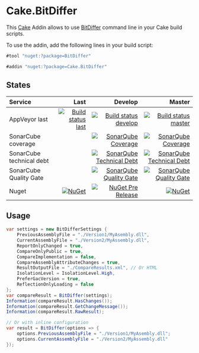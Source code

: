 # Cake.BitDiffer

This [Cake](https://cakebuild.net/) Addin allows to use [BitDiffer](https://github.com/bitdiffer/bitdiffer) command line in your Cake build scripts.

To use the addin, add the following lines in your build script:

```csharp
#tool "nuget:?package=BitDiffer"

#addin "nuget:?package=Cake.BitDiffer"
```

## States

| Service | Last | Develop | Master |
| :------ | ---: | ------: | -----: |
| AppVeyor last | [![Build status last](https://ci.appveyor.com/api/projects/status/2yhsf4jsgh6u9l35?svg=true)](https://ci.appveyor.com/project/WebDucer/cake-bitdiffer) | [![Build status develop](https://ci.appveyor.com/api/projects/status/2yhsf4jsgh6u9l35/branch/develop?svg=true)](https://ci.appveyor.com/project/WebDucer/cake-bitdiffer/branch/develop) | [![Build status master](https://ci.appveyor.com/api/projects/status/2yhsf4jsgh6u9l35/branch/master?svg=true)](https://ci.appveyor.com/project/WebDucer/cake-bitdiffer/branch/master)
| SonarCube coverage | | [![SonarQube Coverage](https://sonarcloud.io/api/project_badges/measure?branch=develop&project=Cake.BitDiffer&metric=coverage)](https://sonarcloud.io/dashboard?branch=develop&id=Cake.BitDiffer) | [![SonarQube Coverage](https://sonarcloud.io/api/project_badges/measure?project=Cake.BitDiffer&metric=coverage)](https://sonarcloud.io/dashboard?id=Cake.BitDiffer) |
| SonarCube technical debt | | [![SonarQube Technical Debt](https://sonarcloud.io/api/project_badges/measure?branch=develop&project=Cake.BitDiffer&metric=sqale_index)](https://sonarcloud.io/dashboard?branch=develop&id=Cake.BitDiffer) | [![SonarQube Technical Debt](https://sonarcloud.io/api/project_badges/measure?project=Cake.BitDiffer&metric=sqale_index)](https://sonarcloud.io/dashboard?id=Cake.BitDiffer) |
| SonarCube Quality Gate | | [![SonarQube Quality Gate](https://sonarcloud.io/api/project_badges/measure?branch=develop&project=Cake.BitDiffer&metric=alert_status)](https://sonarcloud.io/dashboard?branch=develop&id=Cake.BitDiffer) | [![SonarQube Quality Gate](https://sonarcloud.io/api/project_badges/measure?project=Cake.BitDiffer&metric=alert_status)](https://sonarcloud.io/dashboard?id=Cake.BitDiffer) |
| Nuget |  [![NuGet](https://img.shields.io/nuget/dt/Cake.BitDiffer.svg)](https://www.nuget.org/packages/Cake.BitDiffer) | [![NuGet Pre Release](https://img.shields.io/nuget/vpre/Cake.BitDiffer.svg)](https://www.nuget.org/packages/Cake.BitDiffer) | [![NuGet](https://img.shields.io/nuget/v/Cake.BitDiffer.svg)](https://www.nuget.org/packages/Cake.BitDiffer) |

## Usage

```csharp
var settings = new BitDifferSettings {
    PreviousAssemblyFile = "./Version1/MyAsembly.dll",
    CurrentAssemblyFile = "./Version2/MyAssembly.dll",
    ReportOnlyChanged = true,
    CompareOnlyPublic = true,
    CompareImplementation = false,
    CompareAssemblyAttributeChanges = true,
    ResultOutputFile = "./CompareResults.xml", // Or HTML
    IsolationLevel = IsolationLevel.High,
    PreferGacVersion = true,
    ReflectionOnlyLoading = false
};
var compareResult = BitDiffer(settings);
Information(compareResult.HasChanges());
Information(compareResult.GetChangeMessage());
Information(compareResult.RawResult);

// Or with inline configuration
var result = BitDiffer(options => {
    options.PreviousAssemblyFile = "./Version1/MyAsembly.dll";
    options.CurrentAssemblyFile = "./Version2/MyAssembly.dll"
});
```
